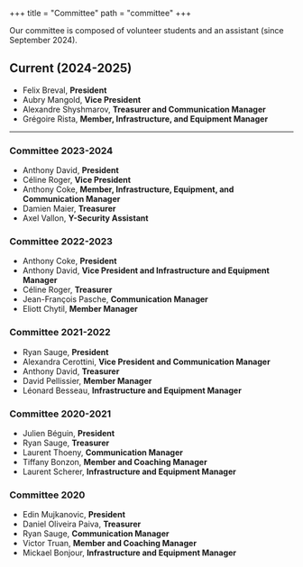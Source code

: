 +++
title = "Committee"
path = "committee"
+++

Our committee is composed of volunteer students and an assistant (since September 2024).

## Current (2024-2025)

- Felix Breval, **President**
- Aubry Mangold, **Vice President**
- Alexandre Shyshmarov, **Treasurer and Communication Manager**
- Grégoire Rista, **Member, Infrastructure, and Equipment Manager**

---

### Committee 2023-2024
- Anthony David, **President**
- Céline Roger, **Vice President**
- Anthony Coke, **Member, Infrastructure, Equipment, and Communication Manager**
- Damien Maier, **Treasurer**
- Axel Vallon, **Y-Security Assistant**

### Committee 2022-2023
- Anthony Coke, **President**
- Anthony David, **Vice President and Infrastructure and Equipment Manager**
- Céline Roger, **Treasurer**
- Jean-François Pasche, **Communication Manager**
- Eliott Chytil, **Member Manager**

### Committee 2021-2022
- Ryan Sauge, **President**
- Alexandra Cerottini, **Vice President and Communication Manager**
- Anthony David, **Treasurer**
- David Pellissier, **Member Manager**
- Léonard Besseau, **Infrastructure and Equipment Manager**

### Committee 2020-2021
- Julien Béguin, **President**
- Ryan Sauge, **Treasurer**
- Laurent Thoeny, **Communication Manager**
- Tiffany Bonzon, **Member and Coaching Manager**
- Laurent Scherer, **Infrastructure and Equipment Manager**

### Committee 2020
- Edin Mujkanovic, **President**
- Daniel Oliveira Paiva, **Treasurer**
- Ryan Sauge, **Communication Manager**
- Victor Truan, **Member and Coaching Manager**
- Mickael Bonjour, **Infrastructure and Equipment Manager**
